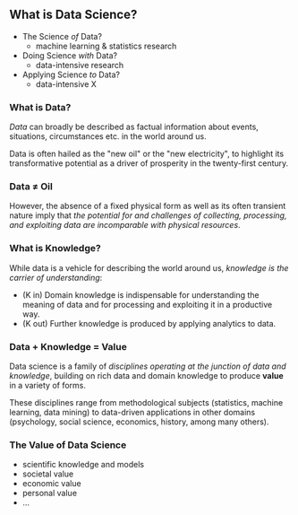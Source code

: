 ## What is Data Science?

- The Science *of* Data?
  - machine learning & statistics research
- Doing Science *with* Data?
  - data-intensive research
- Applying Science *to* Data?
  - data-intensive X


### What is Data?

*Data* can broadly be described as factual information about events, situations, circumstances etc. in the world around us. 

Data is often hailed as the "new oil" or the "new electricity", to highlight its transformative potential as a driver of prosperity in the twenty-first century.


### Data $\neq$ Oil

However, the absence of a fixed physical form as well as its often transient nature imply that 
*the potential for and challenges of collecting, processing, and exploiting data are incomparable with physical resources*.


### What is Knowledge?

While data is a vehicle for describing the world around us, *knowledge is the carrier of understanding*: 
- (K in) Domain knowledge is indispensable for understanding the meaning of data and for processing and exploiting it in a productive way. 
- (K out) Further knowledge is produced by applying analytics to data.


### Data + Knowledge = Value

Data science is a family of *disciplines operating at the junction of data and knowledge*, building on rich data and domain knowledge to produce **value** in a variety of forms. 

These disciplines range from methodological subjects (statistics, machine learning, data mining) to data-driven applications in other domains (psychology, social science, economics, history, among many others).


### The Value of Data Science

- scientific knowledge and models
- societal value
- economic value
- personal value
- ...